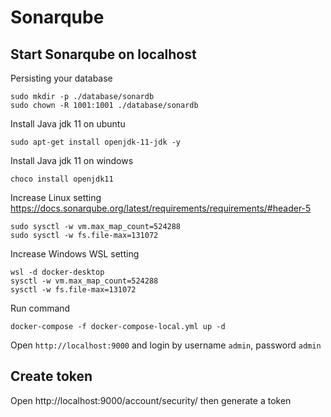 # Sonarqube

## Start Sonarqube on localhost
Persisting your database
```
sudo mkdir -p ./database/sonardb
sudo chown -R 1001:1001 ./database/sonardb
```

Install Java jdk 11 on ubuntu
```
sudo apt-get install openjdk-11-jdk -y
```

Install Java jdk 11 on windows
```
choco install openjdk11
```

Increase Linux setting https://docs.sonarqube.org/latest/requirements/requirements/#header-5
```
sudo sysctl -w vm.max_map_count=524288
sudo sysctl -w fs.file-max=131072
```

Increase Windows WSL setting
```
wsl -d docker-desktop
sysctl -w vm.max_map_count=524288
sysctl -w fs.file-max=131072
```

Run command
```
docker-compose -f docker-compose-local.yml up -d
```

Open `http://localhost:9000` and login by username `admin`, password `admin`

## Create token
Open http://localhost:9000/account/security/ then generate a token

